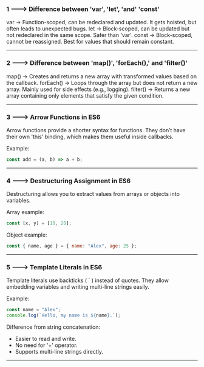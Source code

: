 ### 1 ---> Difference between 'var', 'let', 'and' 'const'

var -> Function-scoped, can be redeclared and updated. It gets hoisted, but often leads to unexpected bugs.
let -> Block-scoped, can be updated but not redeclared in the same scope. Safer than 'var'.
const -> Block-scoped, cannot be reassigned. Best for values that should remain constant.

---

### 2 ---> Difference between 'map()', 'forEach(),' and 'filter()'

map() -> Creates and returns a new array with transformed values based on the callback.
forEach() -> Loops through the array but does not return a new array. Mainly used for side effects (e.g., logging).
filter() -> Returns a new array containing only elements that satisfy the given condition.

---

### 3 ---> Arrow Functions in ES6

Arrow functions provide a shorter syntax for functions. They don’t have their own 'this' binding, which makes them useful inside callbacks.

Example:

```js
const add = (a, b) => a + b;
```

---

### 4 ---> Destructuring Assignment in ES6

Destructuring allows you to extract values from arrays or objects into variables.

Array example:

```js
const [x, y] = [10, 20];
```

Object example:

```js
const { name, age } = { name: "Alex", age: 25 };
```

---

### 5 ---> Template Literals in ES6

Template literals use backticks ( ` ) instead of quotes. They allow embedding variables and writing multi-line strings easily.

Example:

```js
const name = "Alex";
console.log(`Hello, my name is ${name}.`);
```

Difference from string concatenation:

* Easier to read and write.
* No need for '+' operator.
* Supports multi-line strings directly.

---

